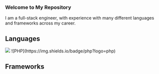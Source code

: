 ### Welcome to My Repository

I am a full-stack engineer, with experience with many different languages and frameworks across my career.

## Languages
<img src="https://img.shields.io/badge/PHP-777BB4?style=for-the-badge&logo=php&logoColor=white">
![PHP](https://img.shields.io/badge/php?logo=php)

## Frameworks



<!--
**dcpavel/dcpavel** is a ✨ _special_ ✨ repository because its `README.md` (this file) appears on your GitHub profile.

Here are some ideas to get you started:

- 🔭 I’m currently working on ...
- 🌱 I’m currently learning ...
- 👯 I’m looking to collaborate on ...
- 🤔 I’m looking for help with ...
- 💬 Ask me about ...
- 📫 How to reach me: ...
- 😄 Pronouns: ...
- ⚡ Fun fact: ...
-->
